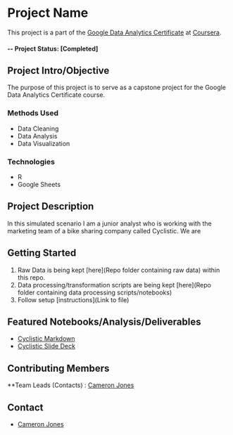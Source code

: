 # Project Name
This project is a part of the [Google Data Analytics Certificate](https://grow.google/certificates/data-analytics/#?modal_active=none) at [Coursera](http://www.coursera.org).

#### -- Project Status: [Completed]

## Project Intro/Objective
The purpose of this project is to serve as a capstone project for the Google Data Analytics Certificate course. 

### Methods Used
* Data Cleaning
* Data Analysis
* Data Visualization

### Technologies
* R 
* Google Sheets

## Project Description
In this simulated scenario I am a junior analyst who is working with the marketing team of a bike sharing company called Cyclistic. We are


## Getting Started

1. Raw Data is being kept [here](Repo folder containing raw data) within this repo.    
2. Data processing/transformation scripts are being kept [here](Repo folder containing data processing scripts/notebooks)
3. Follow setup [instructions](Link to file)

## Featured Notebooks/Analysis/Deliverables
* [Cyclistic Markdown](link)
* [Cyclistic Slide Deck](https://docs.google.com/presentation/d/1zroxVuxQpASXDeU32ZB6yL7w3FgSuwzUTALP_4CoLl0/edit?usp=sharing)


## Contributing Members

**Team Leads (Contacts) : [Cameron Jones](https://github.com/[thecameronjones])



## Contact
* [Cameron Jones](cameron.michael.jones@gmail.com)
